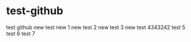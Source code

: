 # test-github
test github
new test
new 1
new test 2
new test 3
new test 4343242
test 5
test 6
test 7

